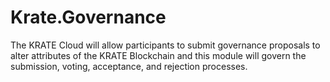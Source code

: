 # Krate.Governance

The KRATE Cloud will allow participants to submit governance proposals to alter attributes of the KRATE Blockchain and this module will govern the submission, voting, acceptance, and rejection processes.